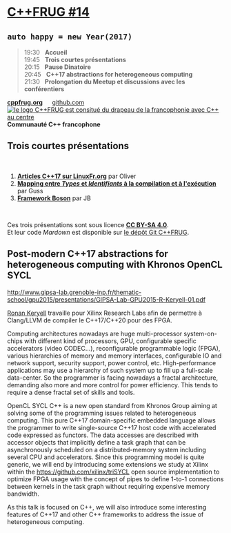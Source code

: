 [C++FRUG #14](https://www.meetup.com/fr-FR/User-Group-Cpp-Francophone/events/236788136/)
================
`auto happy = new Year(2017)`
----------------------------

> 19:30 &nbsp; **Accueil**  
> 19:45 &nbsp; **Trois courtes présentations**  
> 20:15 &nbsp; **Pause Dinatoire**  
> 20:45 &nbsp; **C++17 abstractions for heterogeneous computing**  
> 21:30 &nbsp; **Prolongation du Meetup et discussions avec les conférentiers**

[**cppfrug.org**](http://cppfrug.org/paris/events/2017-01-19_n14/) &emsp; [github.com](https://github.com/cpp-frug/paris/blob/master/events/2017-01-19_n14/README.md) [![le logo C++FRUG est consitué du drapeau de la francophonie avec C++ au centre](http://cpp-frug.github.io/images/Cpp-Francophonie.svg "Logo C++FRUG")](https://github.com/cpp-frug/cpp-frug.github.io/blob/master/images/Cpp-Francophonie.svg) **Communauté C++ francophone**


Trois courtes présentations
---------------------------

&nbsp;

1. [**Articles C++17 sur LinuxFr.org**](LinuxFr.org) par Oliver
2. [**Mapping entre *Types* et *Identifiants* à la compilation et à l'exécution**](Serial) par Guss
3. [**Framework Boson**](Boson) par JB

&nbsp;

Ces trois présentations sont sous licence [**CC BY-SA 4.0**](https://creativecommons.org/licenses/by-sa/4.0/deed.fr).  
Et leur code *Mardown* est disponible sur [le dépôt Git C++FRUG](https://github.com/cpp-frug/paris/blob/master/events/2017-01-19_n14).


Post-modern C++17 abstractions for heterogeneous computing with Khronos OpenCL SYCL
-----------------------------------------------------------------------------------

http://www.gipsa-lab.grenoble-inp.fr/thematic-school/gpu2015/presentations/GIPSA-Lab-GPU2015-R-Keryell-01.pdf

[Ronan Keryell](https://www.linkedin.com/in/ronankeryell) travaille pour Xilinx Research Labs afin de permettre à Clang/LLVM de compiler le C++17/C++20 pour des FPGA.

Computing architectures nowadays are huge multi-processor system-on-chips with different kind of processors, GPU, configurable specific accelerators (video CODEC...), reconfigurable programmable logic (FPGA), various hierarchies of memory and memory interfaces, configurable IO and network support, security support, power control, etc. High-performance applications may use a hierarchy of such system up to fill up a full-scale data-center.  So the programmer is facing nowadays a fractal architecture, demanding  also more and more control for power efficiency. This tends to require a dense fractal set of skills and tools. 

OpenCL SYCL C++ is a new open standard from Khronos Group aiming at solving some of the programming issues related to heterogeneous computing.  This pure C++17 domain-specific embedded language allows the programmer to write single-source C++17 host code with accelerated code expressed as functors. The data accesses are described with accessor objects that implicitly define a task graph that can be asynchronously scheduled on a distributed-memory system including several CPU and accelerators. Since this programming model is quite generic, we will end by introducing some extensions we study at Xilinx within the https://github.com/xilinx/triSYCL open source implementation to optimize FPGA usage with the concept of pipes to define 1-to-1 connections between kernels in the task graph without requiring expensive memory bandwidth. 

As this talk is focused on C++, we will also introduce some interesting features of C++17 and other C++ frameworks to address the issue of heterogeneous computing.
